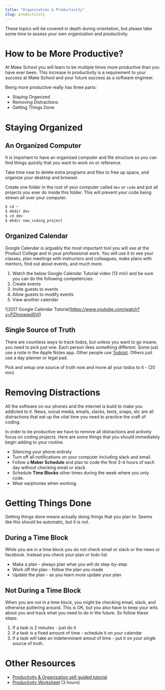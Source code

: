 ```yaml
---
title: "Organization & Productivity"
slug: productivity
---
```


These topics will be covered in depth during orientation, but please take some time to assess your own organization and productivity.


# How to be More Productive?

At Make School you will learn to be multiple times more productive than you have ever been. This increase in productivity is a requirement to your success at Make School and your future success as a software engineer.

Being more productive really has three parts:

* Staying Organized
* Removing Distractions
* Getting Things Done

# Staying Organized

## An Organized Computer

It is important to have an organized computer and file structure so you can find things quickly that you want to work on or reference.

Take time now to delete extra programs and files to free up space, and organize your desktop and browser.

Create one folder in the root of your computer called `dev`  or `code` and put all projects you ever do inside this folder. This will prevent your code being strewn all over your computer.

```bash
$ cd ~
$ mkdir dev
$ cd dev
$ mkdir new_coding_project
```

## Organized Calendar

Google Calendar is arguably the most important tool you will use at the Product College and in your professional work. You will use it to see your classes, plan meetings with instructors and colleagues, make plans with mentors, find out about events, and much more.

1. Watch the below Google Calendar Tutorial video (13 min) and be sure you can do the following competencies:
  1. Create events
  1. Invite guests to events
  1. Allow guests to modify events
  1. View another calendar

![2017 Google Calendar Tutorial]https://www.youtube.com/watch?v=PZhvowwdSVI)

## Single Source of Truth

There are countless ways to track todos, but unless you want to go insane, you need to pick just one. Each person likes something different. Some just use a note in the Apple Notes app. Other people use [Todoist](https://en.todoist.com/). Others just use a day planner or legal pad.

Pick and setup one source of truth now and move all your todos to it - (20 min)

# Removing Distractions

All the software on our phones and the internet is build to make you addicted to it. News, social media, emails, slacks, texts, snaps, etc are all distractions that eat up the vital time you need to practice the craft of coding.

In order to be productive we have to remove all distractions and actively focus on coding projects. Here are some things that you should immediately begin adding to your routine.

* Silencing your phone entirely
* Turn off all notifications on your computer including slack and email.
* Follow a **Maker Schedule** and plan to code the first 3-4 hours of each day without checking email or slack.
* Schedule **Time Blocks** other times during the week where you only code.
* Wear earphones when working.

# Getting Things Done

Getting things done means actually doing things that you plan to. Seems like this should be automatic, but it is not.

## During a Time Block

While you are in a time block you do not check email or slack or the news or facebook. Instead you check your plan or todo list.

* Make a plan - always plan what you will do step-by-step
* Work off the plan - follow the plan you made
* Update the plan - as you learn more update your plan

## Not During a Time Block

When you are not in a time block, you might be checking email, slack, and otherwise puttering around. This is OK, but you also have to keep your wits about you and track what you need to do in the future. So follow these steps:

1. If a task is 2 minutes - just do it
1. If a task is a fixed amount of time - schedule it on your calendar
1. If a task will take an indeterminant amout of time - put it on your single source of truth.

# Other Resources

* [Productivity & Organization self guided tutorial](https://drive.google.com/file/d/1eh9LIZdCK-EwNLtCxrp4jZLaSoIrjqbl/view?usp=sharing)
*  [Productivity Worksheet](https://drive.google.com/file/d/1dOoL6-4p_5jmMY2eMBjgNqJxwFdVpmR3/view?usp=sharing) (3 hours)
